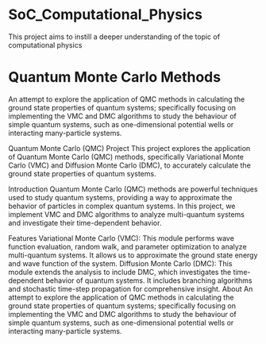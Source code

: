 # SoC_Computational_Physics
This project aims to instill a deeper understanding of the topic of computational physics
# Quantum Monte Carlo Methods
An attempt to explore the application of QMC methods in calculating the ground state properties of quantum systems; specifically focusing on implementing the VMC and DMC algorithms to study the behaviour of simple quantum systems, such as one-dimensional potential wells or interacting many-particle systems.

Quantum Monte Carlo (QMC) Project
This project explores the application of Quantum Monte Carlo (QMC) methods, specifically Variational Monte Carlo (VMC) and Diffusion Monte Carlo (DMC), to accurately calculate the ground state properties of quantum systems.

Introduction
Quantum Monte Carlo (QMC) methods are powerful techniques used to study quantum systems, providing a way to approximate the behavior of particles in complex quantum systems. In this project, we implement VMC and DMC algorithms to analyze multi-quantum systems and investigate their time-dependent behavior.

Features
Variational Monte Carlo (VMC): This module performs wave function evaluation, random walk, and parameter optimization to analyze multi-quantum systems. It allows us to approximate the ground state energy and wave function of the system.
Diffusion Monte Carlo (DMC): This module extends the analysis to include DMC, which investigates the time-dependent behavior of quantum systems. It includes branching algorithms and stochastic time-step propagation for comprehensive insight.
About
An attempt to explore the application of QMC methods in calculating the ground state properties of quantum systems; specifically focusing on implementing the VMC and DMC algorithms to study the behaviour of simple quantum systems, such as one-dimensional potential wells or interacting many-particle systems.


